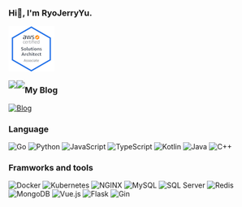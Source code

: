 
### Hi👋, I'm RyoJerryYu.

[![AWS Certified Solutions Architect – Associate](assets/aws-certified-solutions-architect-associate.png)](https://www.credly.com/badges/b73ee111-8813-418a-b0e5-e8db234bbef9/public_url)


<img align="left" src="https://github-readme-stats.vercel.app/api/top-langs/?username=RyoJerryYu&layout=compact&show_icons=truee&title_color=e5e545&text_color=f5f8e6&icon_color=4bbed5&bg_color=18244a&card_width=445&langs_count=10&exclude_repo=RyoJerryYu.GitHub.io"/>
  
  
<img align="left" src="https://github-readme-stats.vercel.app/api?username=RyoJerryYu&show_icons=true&title_color=e5e545&text_color=f5f8e6&icon_color=4bbed5&bg_color=18244a"/>

### My Blog

[![Blog](https://img.shields.io/badge/-Click%20Here%20To%20Visit%20My%20Blog-18244a?style=for-the-badge)](https://RyoJerryYu.github.io)

### Language

![Go](https://img.shields.io/badge/-Go-18244a?style=flat-square&logo=go&logoColor=4bbed5)
![Python](https://img.shields.io/badge/-Python-18244a?style=flat-square&logo=python&logoColor=4bbed5)
![JavaScript](https://img.shields.io/badge/-JavaScript-18244a?style=flat-square&logo=JavaScript&logoColor=4bbed5)
![TypeScript](https://img.shields.io/badge/-TypeScript-18244a?style=flat-square&logo=TypeScript&logoColor=4bbed5)
![Kotlin](https://img.shields.io/badge/-Kotlin-18244a?style=flat-square&logo=Kotlin&logoColor=4bbed5)
![Java](https://img.shields.io/badge/-Java-18244a?style=flat-square&logo=Java&logoColor=4bbed5)
![C++](https://img.shields.io/badge/-C++-18244a?style=flat-square&logo=C%2B%2B&logoColor=4bbed5)
  
### Framworks and tools

![Docker](https://img.shields.io/badge/-Docker-18244a?style=flat-square&logo=Docker&logoColor=4bbed5)
![Kubernetes](https://img.shields.io/badge/-Kubernetes-18244a?style=flat-square&logo=Kubernetes&logoColor=4bbed5)
![NGINX](https://img.shields.io/badge/-NGINX-18244a?style=flat-square&logo=NGINX&logoColor=4bbed5)
![MySQL](https://img.shields.io/badge/-MySQL-18244a?style=flat-square&logo=MySQL&logoColor=4bbed5)
![SQL Server](https://img.shields.io/badge/-SQL%20Server-18244a?style=flat-square&logo=microsoft-sql-server&logoColor=4bbed5)
![Redis](https://img.shields.io/badge/-Redis-18244a?style=flat-square&logo=Redis&logoColor=4bbed5)
![MongoDB](https://img.shields.io/badge/-MongoDB-18244a?style=flat-square&logo=MongoDB&logoColor=4bbed5)
![Vue.js](https://img.shields.io/badge/-Vue.js-18244a?style=flat-square&logo=vue.js&logoColor=4bbed5)
![Flask](https://img.shields.io/badge/-Flask-18244a?style=flat-square&logo=Flask&logoColor=4bbed5)
![Gin](https://img.shields.io/badge/-Gin-18244a?style=flat-square&logoColor=4bbed5)
  
<!--
**RyoJerryYu/RyoJerryYu** is a ✨ _special_ ✨ repository because its `README.md` (this file) appears on your GitHub profile.

Here are some ideas to get you started:

- 🔭 I’m currently working on ...
- 🌱 I’m currently learning ...
- 👯 I’m looking to collaborate on ...
- 🤔 I’m looking for help with ...
- 💬 Ask me about ...
- 📫 How to reach me: ...
- 😄 Pronouns: ...
- ⚡ Fun fact: ...
-->
